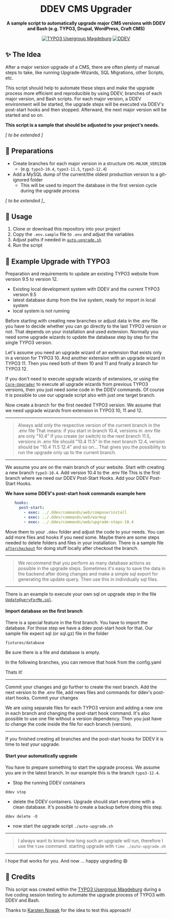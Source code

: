 <div align="center">

# DDEV CMS Upgrader

**A sample script to automatically upgrade major CMS versions with DDEV and Bash (e.g. TYPO3,
Drupal, WordPress, Craft CMS)**

[![TYPO3 Usergroup Magdeburg](https://img.shields.io/badge/TYPO3-Usergroup_Magdeburg-ff8700?style=flat-square&logo=typo3)](https://www.meetup.com/de-DE/typo3-usergroup-magdeburg/)
[![DDEV](https://img.shields.io/badge/DDEV-Foundation-02a8e2?style=flat-square&logo=data:image/png;base64,iVBORw0KGgoAAAANSUhEUgAAABMAAAAPCAYAAAAGRPQsAAAACXBIWXMAAAsSAAALEgHS3X78AAABIElEQVQ4jY2T0XGDMBBE383wbzoIHYRUELuDdBBTQXAH7sAlQCdOKsCuIKQC6GDzkVOsgCDeGY3uxGnvMZKMFUn69LBfKLmY2SEk2ZoZcAFG4CvxbQPUknIzqwAsQVMAnRv91+gKNEBrZlWKbIzm64LRBqiBFqiARtKNTNIReFwxmDYcA5XvOcVkz0AJ5J4XPnr+HkDudS1wAE7ADiCT1HiXDx+hcwuc3TCsPzhFD+yDya+0rEZSLqmbrJ8lHT3exnMGPEWdRo9fPcd/Jajw+Y3bQc0laVihnGpwmi6KFZuVfseQtA/xQuN8YtRJGlKF2xnHfXRl6gXk/FzI8JS2wHsCMNyzAtiZ2fqLkVTfQVeG+hnZxKwEXiLKqXoz60PyDWDeV6d2QUBxAAAAAElFTkSuQmCC)](https://ddev.com/)

</div>

## ✨ The Idea

After a major version upgrade of a CMS, there are often plenty of manual steps to take, like
running Upgrade-Wizards, SQL Migrations, other Scripts, etc.

This script should help to automate these steps and make the upgrade process more efficient and
reproducible by using DDEV, branches of each major version, and Bash scripts. For each major version,
a DDEV environment will be started, the upgrade steps will be executed via DDEV's post-start hooks
and then stopped. Afterward, the next major version will be started and so on.

**This script is a sample that should be adjusted to your project's needs.**

_[ to be extended ]_

## 🔧 Preparations

- Create branches for each major version in a structure `CMS-MAJOR_VERSION`
    - (e.g. `typo3-10.4`, `typo3-11.5`, `typo3-12.4`)
- Add a MySQL dump of the current/the oldest production version to a git-ignored folder
    - This will be used to import the database in the first version cycle during the upgrade process

_[ to be extended ]__

## 🚀 Usage

1. Clone or download this repository into your project
2. Copy the `.env.sample` file to `.env` and adjust the variables
3. Adjust paths if needed in [`auto-upgrade.sh`](auto-upgrade.sh)
4. Run the script

## 📝 Example Upgrade with TYPO3

Preparation and requirements to update an existing TYPO3 website from version 9.5 to version 12.

* Existing local development system with DDEV and the current TYPO3 version 9.5
* latest database dump from the live system, ready for import in local system
* local system is not running

Before starting with creating new branches or adjust data in the .env file you have to decide whether you can
go directly to the last TYPO3 version or not.
That depends on your installation and used extension. Normally you need some upgrade wizards
to update the database step by step for the single TYPO3 version.

Let's assume you need an upgrade wizard of an extension that exists only in a version for TYPO3 10.
And another extension with an upgrade wizard in TYPO3 11. Then you need both of them 10 and 11 and
finally a branch for TYPO3 12.

If you don't need to execute upgrade wizards of extensions, or using the
[`Core-Upgrader`](https://github.com/WapplerSystems/core_upgrader) to execute all upgrade wizards
from previous TYPO3 versions, then you just need some code in the DDEV commands.
Of course it is possible to use our upgrade script also with just one target branch.

Now create a branch for the first needed TYPO3 version. We assume that we need upgrade wizards
from extension in TYPO3 10, 11 and 12.

---
> Always add only the respective version of the current branch in the .env file
> That means: if you start in branch 10.4, versions in .env file are only "10.4"
> If you create (or switch) to the next branch 11.5, versions in .env file should "10.4 11.5"
> In the next branch 12.4, version should be "10.4 11.5 12.4" and so on…
> That gives you the possibility to run the upgrade only up to the current branch.
---

We assume you are on the main branch of your website. Start with creating a new branch `typo3-10.4`.
Add version 10.4 to the .env file
This is the first branch where we need our DDEV Post-Start Hooks. Add your DDEV Post-Start Hooks.

**We have some DDEV's post-start hook commands example here**

```yaml
    hooks:
      post-start:
        - exec: ../.ddev/commands/web/composerinstall
        - exec: ../.ddev/commands/web/warmup
        - exec: ../.ddev/commands/web/upgrade-steps-10.4
```

Move them to your `.ddev` folder and adjust the code to your needs.
You can add more files and hooks if you need some. Maybe there are some steps needed to delete
folders and files in your installation. There is a sample file  [`aftercheckout`](.ddev/commands/web/aftercheckout)
for doing stuff locally after checkout the branch.

---
> We recommend that you perform as many database actions as possible in the upgrade steps.
> Sometimes it's easy to save the data in the backend after doing changes and make a simple sql
> export for generating the update query. Then use this in individually sql files.
---

There is an example to execute your own sql on upgrade step in the file
[`UpdateQueryForMe.sql`](.ddev/commands/web/UpdateQueryForMe.sql).

#### Import database on the first branch

There is a special feature in the first branch. You have to import the database. For those step
we have a ddev post-start hook for that. Our sample file expect sql (or sql.gz) file in the folder

    fixtures/database

Be sure there is a file and database is empty.

In the following branches, you can remove that hook from the config.yaml

Thats it!

---

Commit your changes and go further to create the next branch. Add the next version to the .env file,
add news files and commands for ddev's post-start hooks. Commit your changes

We are using separate files for each TYPO3 version and adding a new one in each branch and changing
the post-start hook command. It's also possible to use one file without a version dependency.
Then you just have to change the code inside the file for each branch (version).

---

If you finished creating all branches and the post-start hooks for DDEV it is time to test your upgrade.

#### Start your automatically upgrade

You have to prepare something to start the upgrade process. We assume you are in the latest branch.
In our example this is the branch `typo3-12.4`.

* Stop the running DDEV containers
```
ddev stop
```
* delete the DDEV containers. Upgrade should start everytime with a clean database. It's possible to create a backup before doing this step.
```
ddev delete -O
```
* now start the upgrade script `./auto-upgrade.sh`

---
> I always want to know how long such an upgrade will run, therefore I use the `time` command.
> starting upgrade with `time ./auto-upgrade.sh`
---

I hope that works for you. And now … happy upgrading 😄

## 💎 Credits

This script was created within the [TYPO3 Usergroup Magdeburg](https://www.meetup.com/de-DE/typo3-usergroup-magdeburg/)
during a live coding session testing to automate the upgrade process of TYPO3 with DDEV and Bash.

Thanks to [Karsten Nowak](https://github.com/kanow) for the idea to test this approach!
